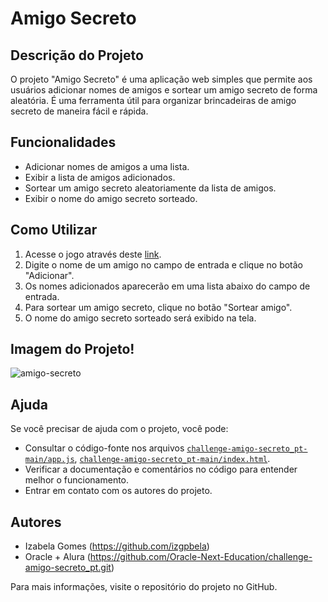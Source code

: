 # Amigo Secreto

## Descrição do Projeto
O projeto "Amigo Secreto" é uma aplicação web simples que permite aos usuários adicionar nomes de amigos e sortear um amigo secreto de forma aleatória. É uma ferramenta útil para organizar brincadeiras de amigo secreto de maneira fácil e rápida.

## Funcionalidades
- Adicionar nomes de amigos a uma lista.
- Exibir a lista de amigos adicionados.
- Sortear um amigo secreto aleatoriamente da lista de amigos.
- Exibir o nome do amigo secreto sorteado.

## Como Utilizar
1. Acesse o jogo através deste [link](https://izgpbela.github.io/challenge-amigo-secreto_pt/).
2. Digite o nome de um amigo no campo de entrada e clique no botão "Adicionar".
3. Os nomes adicionados aparecerão em uma lista abaixo do campo de entrada.
4. Para sortear um amigo secreto, clique no botão "Sortear amigo".
5. O nome do amigo secreto sorteado será exibido na tela.

## Imagem do Projeto!
![amigo-secreto](https://github.com/user-attachments/assets/71af42a4-b7b1-4d43-9eb8-a5cc55971120)


## Ajuda
Se você precisar de ajuda com o projeto, você pode:
- Consultar o código-fonte nos arquivos [`challenge-amigo-secreto_pt-main/app.js`](challenge-amigo-secreto_pt-main/app.js), [`challenge-amigo-secreto_pt-main/index.html`](challenge-amigo-secreto_pt-main/index.html).
- Verificar a documentação e comentários no código para entender melhor o funcionamento.
- Entrar em contato com os autores do projeto.

## Autores
- Izabela Gomes (https://github.com/izgpbela)
- Oracle + Alura (https://github.com/Oracle-Next-Education/challenge-amigo-secreto_pt.git)

Para mais informações, visite o repositório do projeto no GitHub.
